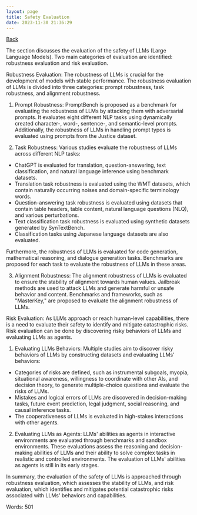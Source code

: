 ```yaml
---
layout: page
title: Safety Evaluation
date: 2023-11-30 21:36:29
---
```


[Back](./)


The section discusses the evaluation of the safety of LLMs (Large Language Models). Two main categories of evaluation are identified: robustness evaluation and risk evaluation.

Robustness Evaluation:
The robustness of LLMs is crucial for the development of models with stable performance. The robustness evaluation of LLMs is divided into three categories: prompt robustness, task robustness, and alignment robustness.

1. Prompt Robustness:
PromptBench is proposed as a benchmark for evaluating the robustness of LLMs by attacking them with adversarial prompts. It evaluates eight different NLP tasks using dynamically created character-, word-, sentence-, and semantic-level prompts. Additionally, the robustness of LLMs in handling prompt typos is evaluated using prompts from the Justice dataset.

2. Task Robustness:
Various studies evaluate the robustness of LLMs across different NLP tasks:
- ChatGPT is evaluated for translation, question-answering, text classification, and natural language inference using benchmark datasets.
- Translation task robustness is evaluated using the WMT datasets, which contain naturally occurring noises and domain-specific terminology words.
- Question-answering task robustness is evaluated using datasets that contain table headers, table content, natural language questions (NLQ), and various perturbations.
- Text classification task robustness is evaluated using synthetic datasets generated by SynTextBench.
- Classification tasks using Japanese language datasets are also evaluated.

Furthermore, the robustness of LLMs is evaluated for code generation, mathematical reasoning, and dialogue generation tasks. Benchmarks are proposed for each task to evaluate the robustness of LLMs in these areas.

3. Alignment Robustness:
The alignment robustness of LLMs is evaluated to ensure the stability of alignment towards human values. Jailbreak methods are used to attack LLMs and generate harmful or unsafe behavior and content. Benchmarks and frameworks, such as "MasterKey," are proposed to evaluate the alignment robustness of LLMs.

Risk Evaluation:
As LLMs approach or reach human-level capabilities, there is a need to evaluate their safety to identify and mitigate catastrophic risks. Risk evaluation can be done by discovering risky behaviors of LLMs and evaluating LLMs as agents.

1. Evaluating LLMs Behaviors:
Multiple studies aim to discover risky behaviors of LLMs by constructing datasets and evaluating LLMs' behaviors:
- Categories of risks are defined, such as instrumental subgoals, myopia, situational awareness, willingness to coordinate with other AIs, and decision theory, to generate multiple-choice questions and evaluate the risks of LLMs.
- Mistakes and logical errors of LLMs are discovered in decision-making tasks, future event prediction, legal judgment, social reasoning, and causal inference tasks.
- The cooperativeness of LLMs is evaluated in high-stakes interactions with other agents.

2. Evaluating LLMs as Agents:
LLMs' abilities as agents in interactive environments are evaluated through benchmarks and sandbox environments. These evaluations assess the reasoning and decision-making abilities of LLMs and their ability to solve complex tasks in realistic and controlled environments. The evaluation of LLMs' abilities as agents is still in its early stages.

In summary, the evaluation of the safety of LLMs is approached through robustness evaluation, which assesses the stability of LLMs, and risk evaluation, which identifies and mitigates potential catastrophic risks associated with LLMs' behaviors and capabilities.

Words: 501